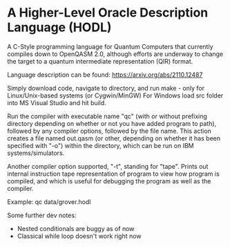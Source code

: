 # A Higher-Level Oracle Description Language (HODL)

A C-Style programming language for Quantum Computers that currently compiles down to OpenQASM 2.0, although efforts are underway to change the target to a quantum intermediate representation (QIR) format.

Language description can be found: https://arxiv.org/abs/2110.12487

Simply download code, navigate to directory, and run make - only for Linux/Unix-based systems (or Cygwin/MinGW) For Windows load src folder into MS Visual Studio and hit build.

Run the compiler with executable name "qc" (with or without prefixing directory depending on whether or not you have added program to path), followed by any compiler options, followed by the file name. This action creates a file named out.qasm (or other, depending on whether it has been specified with "-o") within the directory, which can be run on IBM systems/simulators.

Another compiler option supported, "-t", standing for "tape". Prints out internal instruction tape representation of program to view how program is compiled, and which is useful for debugging the program as well as the compiler.

Example: qc data/grover.hodl

Some further dev notes:

- Nested conditionals are buggy as of now
- Classical while loop doesn't work right now
